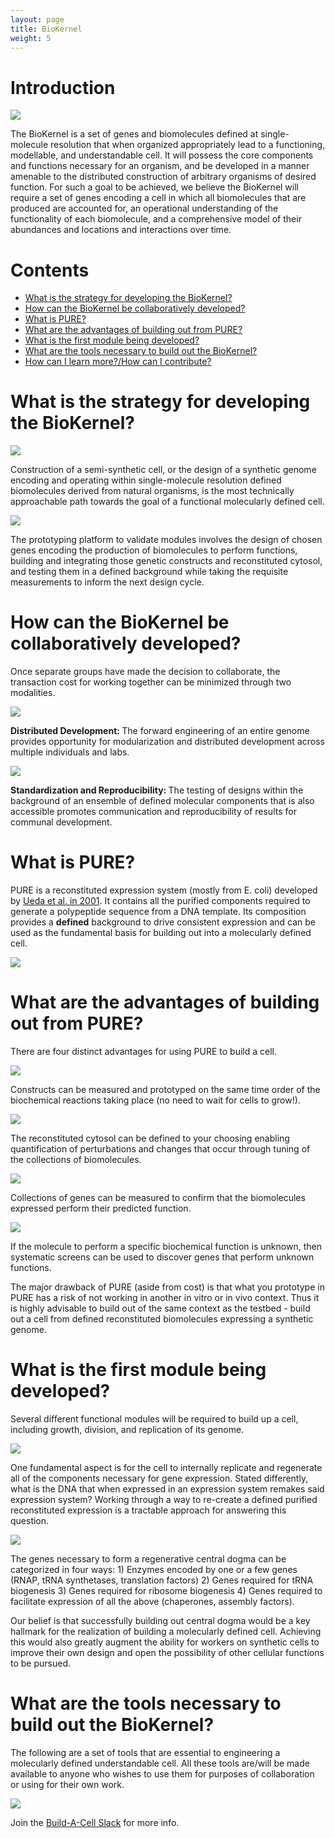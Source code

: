 ```yaml
---
layout: page
title: BioKernel
weight: 5
---
```


# Introduction

<img class="biokernel-figure" src="/engineering/images/Biokernel.png">

The BioKernel is a set of genes and biomolecules defined at single-molecule resolution that when organized appropriately lead to a functioning, modellable, and understandable cell. It will possess the core components and functions necessary for an organism, and be developed in a manner amenable to the distributed construction of arbitrary organisms of desired function. For such a goal to be achieved, we believe the BioKernel will require a set of genes encoding a cell in which all biomolecules that are produced are accounted for, an operational understanding of the functionality of each biomolecule, and a comprehensive model of their abundances and locations and interactions over time.

# Contents

* [What is the strategy for developing the BioKernel?](#what-is-the-strategy-for-developing-the-biokernel)
* [How can the BioKernel be collaboratively developed?](#how-can-the-biokernel-be-collaboratively-developed)
* [What is PURE?](#what-is-pure)
* [What are the advantages of building out from PURE?](#what-are-the-advantages-of-building-out-from-pure)
* [What is the first module being developed?](#what-is-the-first-module-being-developed)
* [What are the tools necessary to build out the BioKernel?](#what-are-the-tools-necessary-to-build-out-the-biokernel)
* [How can I learn more?/How can I contribute?](http://buildacell-invite.herokuapp.com/)

# What is the strategy for developing the BioKernel?

<img class="biokernel-figure" src="/engineering/images/Approach.png">


 Construction of a semi-synthetic cell, or the design of a synthetic genome encoding and operating within single-molecule resolution defined biomolecules derived from natural organisms, is the most technically approachable path towards the goal of a functional molecularly defined cell.


<img class="biokernel-figure" src="/engineering/images/in vitro.png">

 The prototyping platform to validate modules involves the design of chosen genes encoding the production of biomolecules to perform functions, building and integrating those genetic constructs and reconstituted cytosol, and testing them in a defined background while taking the requisite measurements to inform the next design cycle.


# How can the BioKernel be collaboratively developed?

Once separate groups have made the decision to collaborate, the transaction cost for working together can be minimized through two modalities.

<img class="biokernel-figure" src="/engineering/images/Distribution.png">

<strong>Distributed Development: </strong>The forward engineering of an entire genome provides opportunity for modularization and distributed development across multiple individuals and labs.

<img class="biokernel-figure" src="/engineering/images/Standards.png">

<strong>Standardization and Reproducibility: </strong>The testing of designs within the background of an ensemble of defined molecular components that is also accessible promotes communication and reproducibility of results for communal development.


# What is PURE?

PURE is a reconstituted expression system (mostly from E. coli) developed by <a href="http://www.nature.com/nbt/journal/v19/n8/full/nbt0801_751.html">Ueda et al. in 2001</a>. It contains all the purified components required to generate a polypeptide sequence from a DNA template. Its composition provides a <strong>defined</strong> background to drive consistent expression and can be used as the fundamental basis for building out into a molecularly defined cell.

<img class="biokernel-figure" src="/engineering/images/PUREdata.png">


# What are the advantages of building out from PURE?

There are four distinct advantages for using PURE to build a cell.

<img class="biokernel-figure" src="/engineering/images/One.png">

Constructs can be measured and prototyped on the same time order of the biochemical reactions taking place (no need to wait for cells to grow!).

<img class="biokernel-figure" src="/engineering/images/Two.png">

The reconstituted cytosol can be defined to your choosing enabling quantification of perturbations and changes that occur through tuning of the collections of biomolecules.

<img class="biokernel-figure" src="/engineering/images/Three.png">

Collections of genes can be measured to confirm that the biomolecules expressed perform their predicted function.

<img class="biokernel-figure" src="/engineering/images/Four.png">

If the molecule to perform a specific biochemical function is unknown, then systematic screens can be used to discover genes that perform unknown functions.


The major drawback of PURE (aside from cost) is that what you prototype in PURE has a risk of not working in another in vitro or in vivo context. Thus it is highly advisable to build out of the same context as the testbed - build out a cell from defined reconstituted biomolecules expressing a synthetic genome.


# What is the first module being developed?

Several different functional modules will be required to build up a cell, including growth, division, and replication of its genome.

<img class="biokernel-figure" src="/engineering/images/CDog.png">

One fundamental aspect is for the cell to internally replicate and regenerate all of the components necessary for gene expression. Stated differently, what is the DNA that when expressed in an expression system remakes said expression system? Working through a way to re-create a defined purified reconstituted expression is a tractable approach for answering this question.

<img class="biokernel-figure" src="/engineering/images/CDogGenes.png">

The genes necessary to form a regenerative central dogma can be categorized in four ways: 1) Enzymes encoded by one or a few genes (RNAP, tRNA synthetases, translation factors) 2) Genes required for tRNA biogenesis 3) Genes required for ribosome biogenesis 4) Genes required to facilitate expression of all the above (chaperones, assembly factors).

Our belief is that successfully building out central dogma would be a key hallmark for the realization of building a molecularly defined cell. Achieving this would also greatly augment the ability for workers on synthetic cells to improve their own design and open the possibility of other cellular functions to be pursued.


# What are the tools necessary to build out the BioKernel?

The following are a set of tools that are essential to engineering a molecularly defined understandable cell. All these tools are/will be made available to anyone who wishes to use them for purposes of collaboration or using for their own work.

<img class="biokernel-figure" src="/engineering/images/DevKit.png">

Join the [Build-A-Cell Slack](http://buildacell-invite.herokuapp.com/) for more info.
